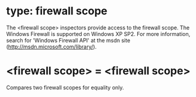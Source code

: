 # type: firewall scope

The &lt;firewall scope&gt; inspectors provide access to the firewall scope. The Windows Firewall is supported on Windows XP SP2. For more information, search for &#39;Windows Firewall API&#39; at the msdn site (http://msdn.microsoft.com/library/).

# &lt;firewall scope&gt; = &lt;firewall scope&gt;

Compares two firewall scopes for equality only.
